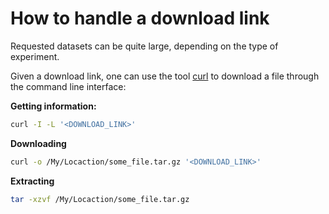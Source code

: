 # How to handle a download link

Requested datasets can be quite large, depending on the type of experiment.

Given a download link, one can use the tool [curl](https://en.wikipedia.org/wiki/CURL) to download a file through the command line interface:

**Getting information:**

```sh
curl -I -L '<DOWNLOAD_LINK>'
```

**Downloading**

```sh
curl -o /My/Locaction/some_file.tar.gz '<DOWNLOAD_LINK>'
```

**Extracting**

```sh
tar -xzvf /My/Locaction/some_file.tar.gz
```
